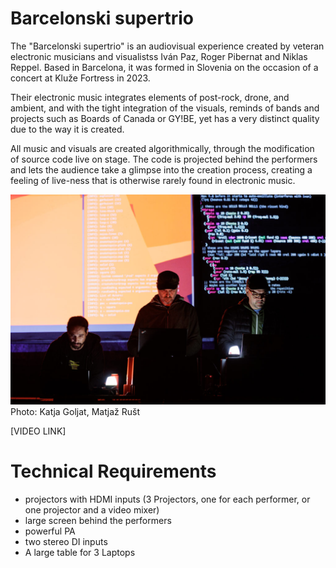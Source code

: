 # Barcelonski supertrio

The "Barcelonski supertrio" is an audiovisual experience created by veteran electronic musicians and visualistss Iván Paz, Roger Pibernat and Niklas Reppel.
Based in Barcelona, it was formed in Slovenia on the occasion of a concert at Kluže Fortress in 2023. 

Their electronic music integrates elements of post-rock, drone, and ambient, and with the tight integration of the visuals, reminds of 
bands and projects such as Boards of Canada or GY!BE, yet has a very distinct quality due to the way it is created.

All music and visuals are created algorithmically, through the modification of source code live on stage. The code is projected behind the 
performers and lets the audience take a glimpse into the creation process, creating a feeling of live-ness that is otherwise rarely found in 
electronic music.

![supertrio_small.jpg](supertrio_small.jpg)
Photo: Katja Goljat, Matjaž Rušt


[VIDEO LINK]

# Technical Requirements 

- projectors with HDMI inputs (3 Projectors, one for each performer, or one projector and a video mixer)
- large screen behind the performers
- powerful PA
- two stereo DI inputs
- A large table for 3 Laptops 
